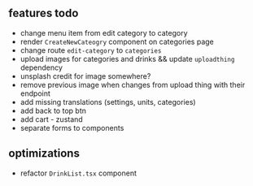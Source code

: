 ## features todo

- change menu item from edit category to category
- render `CreateNewCateogry` component on categories page
- change route `edit-category` to `categories`
- upload images for categories and drinks && update `uploadthing` dependency
- unsplash credit for image somewhere?
- remove previous image when changes from upload thing with their endpoint
- add missing translations (settings, units, categories)
- add back to top btn
- add cart - zustand
- separate forms to components

## optimizations

- refactor `DrinkList.tsx` component
